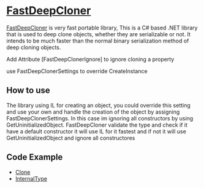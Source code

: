 # [FastDeepCloner](https://www.nuget.org/packages/FastDeepCloner/)
[FastDeepCloner](https://www.nuget.org/packages/FastDeepCloner/) is very fast portable library, This is a C# based .NET library that is used to deep clone objects, whether they are serializable or not. It intends to be much faster than the normal binary serialization method of deep cloning objects.

Add Attribute [FastDeepClonerIgnore] to ignore cloning a property

use FastDeepClonerSettings to override CreateInstance

## How to use

The library using IL for creating an object, you could override this setting and use your own and handle the creation of the object by assigning FastDeepClonerSettings.
In this case im ignoring all constructors by using GetUninitializedObject.
FastDeepCloner validate the type and check if it have a default constructor it will use IL for it fastest and if not it will use GetUninitializedObject and ignore all constructores

## Code Example
* [Clone](https://github.com/AlenToma/FastDeepCloner/blob/master/Documentations/Clone.md)
* [InternalType ](https://github.com/AlenToma/FastDeepCloner/blob/master/Documentations/InternalTypes.md)
